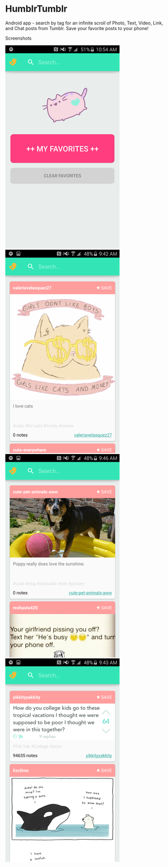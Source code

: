 # HumblrTumblr
Android app - search by tag for an infinite scroll of Photo, Text, Video, Link, and Chat posts from Tumblr. Save your favorite posts to your phone!

Screenshots

![Home](/docs/rsz_home.png?raw=true)
![Search](/docs/rsz_search.png?raw=true)
![Favs](/docs/rsz_favs.png?raw=true)
![Favs](/docs/rsz_lol.png?raw=true)
